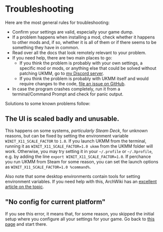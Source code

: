 # Troubleshooting

Here are the most general rules for troubleshooting:

- Confirm your settings are valid, especially your game dump.
- If a problem happens when installing a mod, check whether it happens to other
  mods and, if so, whether it is all of them or if there seems to be something
  they have in common.
- Read over all the docs that look remotely relevant to your problem.
- If you need help, there are two main places to go:
    - If you think the problem is probably with your own settings, a specific
      mod or mods, or anything else that could be solved without patching UKMM,
      go to [my Discord server](https://discord.gg/y7VJqMB329).
    - If you think the problem is probably with UKMM itself and would require
      changes to the code, [file an issue on
      GitHub](https://github.com/NiceneNerd/ukmm/issues/new/choose).
- In case the program crashes completely, run it from a terminal/Command Prompt
  and check for panic output.

Solutions to some known problems follow:

## The UI is scaled badly and unusable.

This happens on some systems, *particularly Steam Deck*, for unknown reasons,
but can be fixed by setting the environment variable
`WINIT_X11_SCALE_FACTOR` to `1.0`. If you launch UKMM from the terminal, running
it as `WINIT_X11_SCALE_FACTOR=1.0 ukmm` from the UKMM folder will work.
Otherwise, you may try setting it in your `~/.profile` or `~/.Xprofile`, e.g.
by adding the line `export WINIT_X11_SCALE_FACTOR=1.0`. If perchance you run
UKMM from Steam for some reason, you can set the launch options as
`WINIT_X11_SCALE_FACTOR=1.0 %command%`.

Also note that some desktop environments contain tools for setting environment
variables. If you need help with this, ArchWiki has an [excellent article on
the topic](https://wiki.archlinux.org/title/environment_variables).

## "No config for current platform"

If you see this error, it means that, for some reason, you skipped the initial
setup where you configure all your settings for your game. Go back to [this 
page](setup/configuration.md) and start there.
